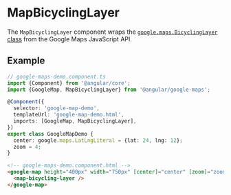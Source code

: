 # MapBicyclingLayer

The `MapBicyclingLayer` component wraps the [`google.maps.BicyclingLayer` class](https://developers.google.com/maps/documentation/javascript/reference/map#BicyclingLayer) from the Google Maps JavaScript API.

## Example

```typescript
// google-maps-demo.component.ts
import {Component} from '@angular/core';
import {GoogleMap, MapBicyclingLayer} from '@angular/google-maps';

@Component({
  selector: 'google-map-demo',
  templateUrl: 'google-map-demo.html',
  imports: [GoogleMap, MapBicyclingLayer],
})
export class GoogleMapDemo {
  center: google.maps.LatLngLiteral = {lat: 24, lng: 12};
  zoom = 4;
}
```

```html
<!-- google-maps-demo.component.html -->
<google-map height="400px" width="750px" [center]="center" [zoom]="zoom">
  <map-bicycling-layer />
</google-map>
```
